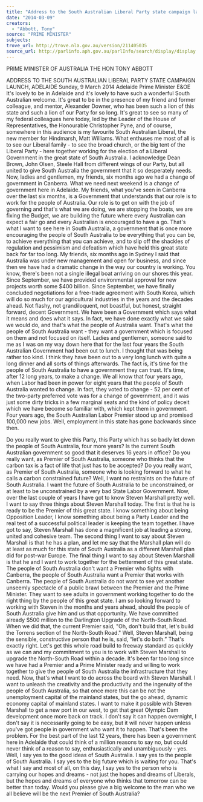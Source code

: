 ```yaml
---
title: "Address to the South Australian Liberal Party state campaign launch, Adelaide"
date: "2014-03-09"
creators:
  - "Abbott, Tony"
source: "PRIME MINISTER"
subjects:
trove_url: http://trove.nla.gov.au/version/211405035
source_url: http://parlinfo.aph.gov.au/parlInfo/search/display/display.w3p;query=Id%3A%22media/pressrel/3227217%22
---
```


 PRIME MINISTER OF AUSTRALIA  THE HON TONY ABBOTT   

 ADDRESS TO THE SOUTH AUSTRALIAN LIBERAL PARTY STATE  CAMPAIGN LAUNCH, ADELAIDE  Sunday, 9 March 2014  Adelaide   Prime Minister   E&OE   It's lovely to be in Adelaide and it's lovely to have such a wonderful South Australian welcome.  It's great to be in the presence of my friend and former colleague, and mentor, Alexander Downer, who has been  such a lion of this state and such a lion of our Party for so long.  It's great to see so many of my federal colleagues here today, led by the Leader of the House of Representatives,  the Honourable Christopher Pyne, and of course, somewhere in this audience is my favourite South Australian  Liberal, the new member for Hindmarsh, Matt Williams.  What enthuses me most of all is to see our Liberal family - to see the broad church, or the big tent of the Liberal  Party - here together working for the election of a Liberal Government in the great state of South Australia.  I acknowledge Dean Brown, John Olsen, Steele Hall from different wings of our Party, but all united to give  South Australia the government that it so desperately needs.  Now, ladies and gentlemen, my friends, six months ago we had a change of government in Canberra. What we  need next weekend is a change of government here in Adelaide.  My friends, what you've seen in Canberra over the last six months, is a Government that understands that our  role is to work for the people of Australia.  Our role is to get on with the job of governing and that's what we are doing, we are stopping the boats, we are  fixing the Budget, we are building the future where every Australian can expect a fair go and every Australian is  encouraged to have a go.  That's what I want to see here in South Australia, a government that is once more encouraging the people of  South Australia to be everything that you can be, to achieve everything that you can achieve, and to slip off the  shackles of regulation and pessimism and defeatism which have held this great state back for far too long.  My friends, six months ago in Sydney I said that Australia was under new management and open for business,  and since then we have had a dramatic change in the way our country is working.  You know, there's been not a single illegal boat arriving on our shores this year.  Since September, we have provided environmental approval for new projects worth some $400 billion.  Since September, we have finally concluded negotiations for a free-trade agreement with South Korea, which  will do so much for our agricultural industries in the years and the decades ahead.  Not flashy, not grandiloquent, not boastful, but honest, straight forward, decent Government.  We have been a Government which says what it means and does what it says.  In fact, we have done exactly what we said we would do, and that's what the people of Australia want.  That's what the people of South Australia want - they want a government which is focused on them and not  focused on itself.  Ladies and gentlemen, someone said to me as I was on my way down here that for the last four years the South  Australian Government had been out to lunch.  I thought that was being rather too kind. I think they have been out to a very long lunch with quite a long dinner  and all sorts of things afterwards.  The fact is, it's time for the people of South Australia to have a government they can trust.  It's time, after 12 long years, to make a change.  We all know that four years ago, when Labor had been in power for eight years that the people of South  Australia wanted to change.  In fact, they voted to change - 52 per cent of the two-party preferred vote was for a change of government, and  it was just some dirty tricks in a few marginal seats and the kind of policy deceit which we have become so  familiar with, which kept them in government.  Four years ago, the South Australian Labor Premier stood up and promised 100,000 new jobs.  Well, employment in this state has gone backwards since then. 

 Do you really want to give this Party, this Party which has so badly let down the people of South Australia, four  more years?  Is the current South Australian government so good that it deserves 16 years in office?  Do you really want, as Premier of South Australia, someone who thinks that the carbon tax is a fact of life that  just has to be accepted?  Do you really want, as Premier of South Australia, someone who is looking forward to what he calls a carbon  constrained future?  Well, I want no restraints on the future of South Australia.  I want the future of South Australia to be unconstrained, or at least to be unconstrained by a very bad State  Labor Government.  Now, over the last couple of years I have got to know Steven Marshall pretty well.  I want to say three things about Steven Marshall today.  The first is that he is ready to be the Premier of this great state. I know something about being Opposition  Leader, I know something about being a Party Leader and the real test of a successful political leader is keeping  the team together. I have got to say, Steven Marshall has done a magnificent job at leading a strong, united and  cohesive team.  The second thing I want to say about Steven Marshall is that he has a plan, and let me say that the Marshall plan  will do at least as much for this state of South Australia as a different Marshall plan did for post-war Europe.  The final thing I want to say about Steven Marshall is that he and I want to work together for the betterment of  this great state.  The people of South Australia don't want a Premier who fights with Canberra, the people of South Australia  want a Premier that works with Canberra.  The people of South Australia do not want to see yet another unseemly spectacle of a public brawl between the  Premier and the Prime Minister. They want to see adults in government working together to do the right thing  by the people of this great state.  I am so looking forward to working with Steven in the months and years ahead, should the people of South  Australia give him and us that opportunity.  We have committed already $500 million to the Darlington Upgrade of the North-South Road.  When we did that, the current Premier said, "Oh, don't build that, let's build the Torrens section of the North-South Road."  Well, Steven Marshall, being the sensible, constructive person that he is, said, “let's do both.”  That's exactly right. Let's get this whole road build to freeway standard as quickly as we can and my  commitment to you is to work with Steven Marshall to upgrade the North-South Road within a decade.  It's been far too long since we have had a Premier and a Prime Minister ready and willing to work together to  give the people of South Australia the infrastructure that they need.  Now, that's what I want to do across the board with Steven Marshall.  I want to unleash the creativity and the productivity and the ingenuity of the people of South Australia, so that  once more this can be not the unemployment capital of the mainland states, but the go ahead, dynamic economy  capital of mainland states.  I want to make it possible with Steven Marshall to get a new port in our west, to get that great Olympic Dam  development once more back on track.  I don't say it can happen overnight, I don't say it is necessarily going to be easy, but it will never happen unless  you've got people in government who want it to happen.  That's been the problem.  For the best part of the last 12 years, there has been a government here in Adelaide that could think of a million  reasons to say no, but could never think of a reason to say, enthusiastically and unambiguously - yes.  Well, I say yes to the good ideas of South Australia.  I say yes to the people of South Australia.  I say yes to the big future which is waiting for you.  That's what I say and most of all, on this day, I say yes to the person who is carrying our hopes and dreams - not  just the hopes and dreams of Liberals, but the hopes and dreams of everyone who thinks that tomorrow can be  better than today.  Would you please give a big welcome to the man who we all believe will be the next Premier of South  Australia? 

 

